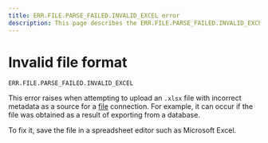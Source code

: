 ```yaml
---
title: ERR.FILE.PARSE_FAILED.INVALID_EXCEL error
description: This page describes the ERR.FILE.PARSE_FAILED.INVALID_EXCEL error.
---
```


# Invalid file format

`ERR.FILE.PARSE_FAILED.INVALID_EXCEL`

This error raises when attempting to upload an `.xlsx` file with incorrect metadata as a source for a [file](../../operations/connection/create-file.md) connection. For example, it can occur if the file was obtained as a result of exporting from a database.

To fix it, save the file in a spreadsheet editor such as Microsoft Excel.